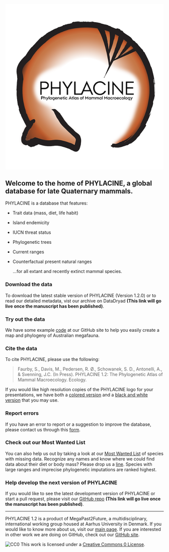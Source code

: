 ![PHYLACINE](PHYLACINE_logo.png)


## Welcome to the home of PHYLACINE, a global database for late Quaternary mammals.

PHYLACINE is a database that features:
- Trait data (mass, diet, life habit)
- Island endemicity
- IUCN threat status
- Phylogenetic trees
- Current ranges
- Counterfactual present natural ranges
  
  ...for all extant and recently extinct mammal species.


### Download the data
To download the latest stable version of PHYLACINE (Version 1.2.0) or to read our detailed metadata, vist our archive on DataDryad **(This link will go live once the manuscript has been published)**.


### Try out the data
We have some example [code](../README.md#vignette) at our GitHub site to help you easily create a map and phylogeny of Australian megafauna. 


### Cite the data
To cite PHYLACINE, please use the following:
>Faurby, S., Davis, M., Pedersen, R. Ø., Schowanek, S. D., Antonelli, A., & Svenning, J.C. (In Press). PHYLACINE 1.2: The Phylogenetic Atlas of Mammal Macroecology. Ecology.

If you would like high resolution copies of the PHYLACINE logo for your presentations, we have both a [colored version](PHYLACINE_logo_large.png) and a [black and white version](PHYLACINE_logo_large_bw.png) that you may use.


### Report errors
If you have an error to report or a suggestion to improve the database, please contact us through this [form](https://docs.google.com/forms/d/e/1FAIpQLSeo0vEbt7IO6DV0FXLt8wzgXVXEcw2lYHzJeItbA_CiM-PjSw/viewform?usp=sf_link).


### Check out our Most Wanted List
You can also help us out by taking a look at our [Most Wanted List](Most_wanted_list.csv) of species with missing data. Recognize any names and know where we could find data about their diet or body mass? Please drop us a [line](https://docs.google.com/forms/d/e/1FAIpQLSeo0vEbt7IO6DV0FXLt8wzgXVXEcw2lYHzJeItbA_CiM-PjSw/viewform?usp=sf_link). Species with large ranges and imprecise phylogenetic imputations are ranked highest.


### Help develop the next version of PHYLACINE
If you would like to see the latest development version of PHYLACINE or start a pull request, please visit our [GitHub repo](https://github.com/MegaPast2Future/PHYLACINE_1.2) **(This link will go live once the manuscript has been published)**.

------


PHYLACINE 1.2 is a product of MegaPast2Future, a multidisciplinary, international working group housed at Aarhus University in Denmark. If you would like to know more about us, visit our [main page](http://projects.au.dk/mega/). If you are interested in other work we are doing on GitHub, check out our [GitHub site](https://megapast2future.github.io).

<img src="http://i.creativecommons.org/p/zero/1.0/88x31.png" style="border-style: none;" alt="CC0" />  This work is licensed under a <a rel="license" href="http://creativecommons.org/publicdomain/zero/1.0/">Creative Commons 0 License</a>.
